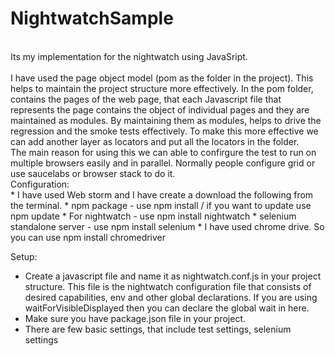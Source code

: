# NightwatchSample
<br />
Its my implementation for the nightwatch using JavaSript.<br />
<br />
I have used the page object model (pom as the folder in the project). This helps to maintain the project structure more effectively. In the pom folder, contains the pages of the web page, that each Javascript file that represents the page contains the object of individual pages and they are maintained as modules. By maintaining them as modules, helps to drive the regression and the smoke tests effectively. To make this more effective we can add another layer as locators and put all the locators in the folder.
<br />
The main reason for using this we can able to confirgure the test to run on multiple browsers easily and in parallel. Normally people configure grid or use saucelabs or browser stack to do it. 
<br />
Configuration:
<br />
* I have used Web storm and I have create a download the following from the terminal.
* npm package - use npm install / if you want to update use npm update
* For nightwatch - use npm install nightwatch
* selenium standalone server - use npm install selenium
* I have used chrome drive. So you can use npm install chromedriver

Setup:
<br />
* Create a javascript file and name it as nightwatch.conf.js in your project structure. This file is the nightwatch configuration file that consists of desired capabilities, env and other global declarations. If you are using waitForVisibleDisplayed then you can declare the global wait in here.
* Make sure you have package.json file in your project.
* There are few basic settings, that include test settings, selenium settings

